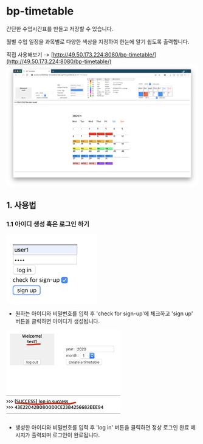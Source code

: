 # bp-timetable
간단한 수업시간표를 만들고 저장할 수 있습니다.

월별 수업 일정을 과목별로 다양한 색상을 지정하여 한눈에 알기 쉽도록 출력합니다.

직접 사용해보기 -> [http://49.50.173.224:8080/bp-timetable/](http://49.50.173.224:8080/bp-timetable/)
![alpha1](alpha1.png)

## 1. 사용법

### 1.1 아이디 생성 혹은 로그인 하기

![login01](images/login01.png)

+ 원하는 아이디와 비밀번호를 입력 후 'check for sign-up'에 체크하고 'sign up' 버튼을 클릭하면 아이디가 생성됩니다.

![login02](images/login02.png)

+ 생성한 아이디와 비밀번호를 입력 후 'log in' 버튼을 클릭하면 정상 로그인 완료 메시지가 출력되며 로그인이 완료됩니다.
